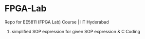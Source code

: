 # FPGA-Lab
Repo for EE5811 (FPGA Lab) Course | IIT Hyderabad

1. simplified SOP expression for given SOP expression & C Coding

